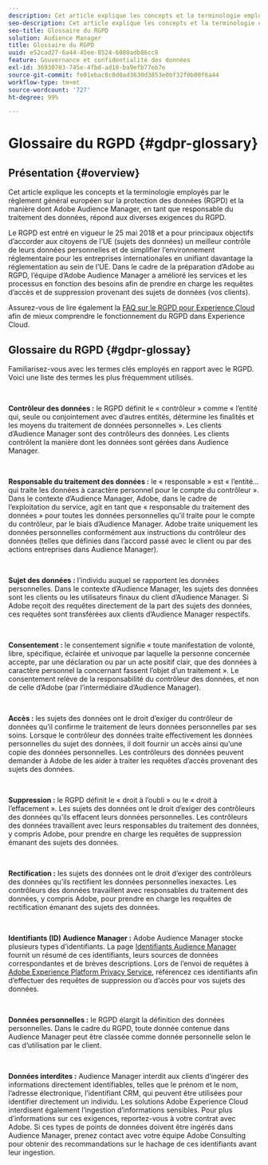 ```yaml
---
description: Cet article explique les concepts et la terminologie employés par le règlement général européen sur la protection des données (RGPD) et la manière dont Adobe Audience Manager, en tant que responsable du traitement des données, répond aux diverses exigences du RGPD.
seo-description: Cet article explique les concepts et la terminologie employés par le règlement général européen sur la protection des données (RGPD) et la manière dont Adobe Audience Manager, en tant que responsable du traitement des données, répond aux diverses exigences du RGPD.
seo-title: Glossaire du RGPD
solution: Audience Manager
title: Glossaire du RGPD
uuid: e52cad27-6a44-45ee-8524-6080adb86cc8
feature: Gouvernance et confidentialité des données
exl-id: 36930703-745e-4fbd-ad18-ba9efb77eb7e
source-git-commit: fe01ebac8c0d0ad3630d3853e0bf32f0b00f6a44
workflow-type: tm+mt
source-wordcount: '727'
ht-degree: 99%

---
```


# Glossaire du RGPD {#gdpr-glossary}

## Présentation {#overview}

Cet article explique les concepts et la terminologie employés par le règlement général européen sur la protection des données (RGPD) et la manière dont Adobe Audience Manager, en tant que responsable du traitement des données, répond aux diverses exigences du RGPD.

Le RGPD est entré en vigueur le 25 mai 2018 et a pour principaux objectifs d’accorder aux citoyens de l’UE (sujets des données) un meilleur contrôle de leurs données personnelles et de simplifier l’environnement réglementaire pour les entreprises internationales en unifiant davantage la réglementation au sein de l’UE. Dans le cadre de la préparation d’Adobe au RGPD, l’équipe d’Adobe Audience Manager a amélioré les services et les processus en fonction des besoins afin de prendre en charge les requêtes d’accès et de suppression provenant des sujets de données (vos clients).

Assurez-vous de lire également la [FAQ sur le RGPD pour Experience Cloud](https://docs.adobe.com/content/help/fr-FR/experience-platform/privacy/home.html#!api-specification/markdown/narrative/gdpr/gdpr-faq.md) afin de mieux comprendre le fonctionnement du RGPD dans Experience Cloud.

## Glossaire du RGPD {#gdpr-glossay}

Familiarisez-vous avec les termes clés employés en rapport avec le RGPD. Voici une liste des termes les plus fréquemment utilisés.

 

**Contrôleur des données :** le RGPD définit le « contrôleur » comme « l’entité qui, seule ou conjointement avec d’autres entités, détermine les finalités et les moyens du traitement de données personnelles ». Les clients d’Audience Manager sont des contrôleurs des données. Les clients contrôlent la manière dont les données sont gérées dans Audience Manager.

 

**Responsable du traitement des données :** le « responsable » est « l’entité… qui traite les données à caractère personnel pour le compte du contrôleur ». Dans le contexte d’Audience Manager, Adobe, dans le cadre de l’exploitation du service, agit en tant que « responsable du traitement des données » pour toutes les données personnelles qu’il traite pour le compte du contrôleur, par le biais d’Audience Manager. Adobe traite uniquement les données personnelles conformément aux instructions du contrôleur des données (telles que définies dans l’accord passé avec le client ou par des actions entreprises dans Audience Manager).

 

**Sujet des données :** l’individu auquel se rapportent les données personnelles. Dans le contexte d’Audience Manager, les sujets des données sont les clients ou les utilisateurs finaux du client d’Audience Manager. Si Adobe reçoit des requêtes directement de la part des sujets des données, ces requêtes sont transférées aux clients d’Audience Manager respectifs.

 

**Consentement :** le consentement signifie « toute manifestation de volonté, libre, spécifique, éclairée et univoque par laquelle la personne concernée accepte, par une déclaration ou par un acte positif clair, que des données à caractère personnel la concernant fassent l’objet d’un traitement ». Le consentement relève de la responsabilité du contrôleur des données, et non de celle d’Adobe (par l’intermédiaire d’Audience Manager).

 

**Accès :** les sujets des données ont le droit d’exiger du contrôleur de données qu’il confirme le traitement de leurs données personnelles par ses soins. Lorsque le contrôleur des données traite effectivement les données personnelles du sujet des données, il doit fournir un accès ainsi qu’une copie des données personnelles. Les contrôleurs des données peuvent demander à Adobe de les aider à traiter les requêtes d’accès provenant des sujets des données.

 

**Suppression :** le RGPD définit le « droit à l’oubli » ou le « droit à l’effacement ». Les sujets des données ont le droit d’exiger des contrôleurs des données qu’ils effacent leurs données personnelles. Les contrôleurs des données travaillent avec leurs responsables du traitement des données, y compris Adobe, pour prendre en charge les requêtes de suppression émanant des sujets des données.

 

**Rectification :** les sujets des données ont le droit d’exiger des contrôleurs des données qu’ils rectifient les données personnelles inexactes. Les contrôleurs des données travaillent avec responsables du traitement des données, y compris Adobe, pour prendre en charge les requêtes de rectification émanant des sujets des données.

 

**Identifiants (ID) Audience Manager :** Adobe Audience Manager stocke plusieurs types d’identifiants. La page [Identifiants Audience Manager](data-privacy-ids.md) fournit un résumé de ces identifiants, leurs sources de données correspondantes et de brèves descriptions. Lors de l’envoi de requêtes à [Adobe Experience Platform Privacy Service](https://docs.adobe.com/content/help/fr-FR/experience-platform/privacy/home.html), référencez ces identifiants afin d’effectuer des requêtes de suppression ou d’accès pour vos sujets des données.

 

**Données personnelles :** le RGPD élargit la définition des données personnelles. Dans le cadre du RGPD, toute donnée contenue dans Audience Manager peut être classée comme donnée personnelle selon le cas d’utilisation par le client.

 

**Données interdites :** Audience Manager interdit aux clients d’ingérer des informations directement identifiables, telles que le prénom et le nom, l’adresse électronique, l’identifiant CRM, qui peuvent être utilisées pour identifier directement un individu. Les solutions Adobe Experience Cloud interdisent également l’ingestion d’informations sensibles. Pour plus d’informations sur ces exigences, reportez-vous à votre contrat avec Adobe. Si ces types de points de données doivent être ingérés dans Audience Manager, prenez contact avec votre équipe Adobe Consulting pour obtenir des recommandations sur le hachage de ces identifiants avant leur ingestion.
